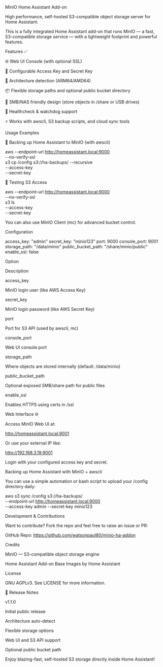 MinIO Home Assistant Add-on



High performance, self-hosted S3-compatible object storage server for Home Assistant.

This is a fully integrated Home Assistant add-on that runs MinIO — a fast, S3-compatible storage service — with a lightweight footprint and powerful features.

Features ✅

🌐 Web UI Console (with optional SSL)

🔐 Configurable Access Key and Secret Key

🧠 Architecture detection (ARM64/AMD64)

📦 Flexible storage paths and optional public bucket directory

📁 SMB/NAS friendly design (store objects in /share or USB drives)

🚦 Healthcheck & watchdog support

⚡ Works with awscli, S3 backup scripts, and cloud sync tools

Usage Examples

🎯 Backing up Home Assistant to MinIO (with awscli)

aws --endpoint-url http://homeassistant.local:9000 \
    --no-verify-ssl \
    s3 cp /config s3://ha-backups/ --recursive \
    --access-key <your-access-key> \
    --secret-key <your-secret-key>

🧪 Testing S3 Access

aws --endpoint-url http://homeassistant.local:9000 \
    --no-verify-ssl \
    s3 ls \
    --access-key <your-access-key> \
    --secret-key <your-secret-key>

You can also use MinIO Client (mc) for advanced bucket control.

Configuration

access_key: "admin"
secret_key: "minio123"
port: 9000
console_port: 9001
storage_path: "/data/minio"
public_bucket_path: "/share/minio/public"
enable_ssl: false

Option

Description

access_key

MinIO login user (like AWS Access Key)

secret_key

MinIO login password (like AWS Secret Key)

port

Port for S3 API (used by awscli, mc)

console_port

Web UI console port

storage_path

Where objects are stored internally (default: /data/minio)

public_bucket_path

Optional exposed SMB/share path for public files

enable_ssl

Enables HTTPS using certs in /ssl

Web Interface 🌐

Access MinIO Web UI at:

http://homeassistant.local:9001

Or use your external IP like:

http://192.168.3.19:9001

Login with your configured access key and secret.

Backing up Home Assistant with MinIO + awscli

You can use a simple automation or bash script to upload your /config directory daily:

aws s3 sync /config s3://ha-backups/ \
    --endpoint-url http://homeassistant.local:9000 \
    --access-key admin --secret-key minio123

Development & Contributions

Want to contribute? Fork the repo and feel free to raise an issue or PR:

GitHub Repo: https://github.com/watsonpaul80/minio-ha-addon

Credits

MinIO — S3-compatible object storage engine

Home Assistant Add-on Base Images by Home Assistant

License

GNU AGPLv3. See LICENSE for more information.

🚀 Release Notes

v1.1.0

Initial public release

Architecture auto-detect

Flexible storage options

Web UI and S3 API support

Optional public bucket path

Enjoy blazing-fast, self-hosted S3 storage directly inside Home Assistant!


